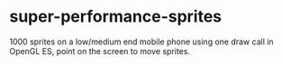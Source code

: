 # super-performance-sprites
1000 sprites on a low/medium end mobile phone using one draw call in OpenGL ES, point on the screen to move sprites.
